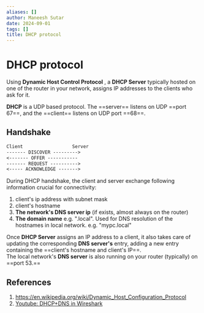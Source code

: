 ```yaml
---
aliases: []
author: Maneesh Sutar
date: 2024-09-01
tags: []
title: DHCP protocol
---
```


# DHCP protocol

Using **Dynamic Host Control Protocol** , a **DHCP Server** typically hosted on one of the router in your network, assigns IP addresses to the clients who ask for it.

**DHCP** is a UDP based protocol. The ==server== listens on UDP ==port 67==, and the ==client== listens on UDP port ==68==.

## Handshake

````txt
Client                  Server
------- DISCOVER --------->
<------- OFFER -----------
------- REQUEST ---------->
<----- ACKNOWLEDGE ------->
````

During DHCP handshake, the client and server exchange following information crucial for connectivity:

1. client's ip address with subnet mask
1. client's hostname
1. **The network's DNS server ip** (if exists, almost always on the router)
1. **The domain name** e.g. ".local". Used for DNS resolution of the hostnames in local network. e.g. "mypc.local"

Once **DHCP Server** assigns an IP address to a client, it also takes care of updating the corresponding **DNS server's** entry, adding a new entry containing the ==client's hostname and client's IP==.  
The local network's **DNS server** is also running on your router (typically) on ==port 53.==

## References

1. <https://en.wikipedia.org/wiki/Dynamic_Host_Configuration_Protocol>
1. [Youtube: DHCP+DNS in Wireshark](https://youtu.be/FYcO4ZshG8Q)
